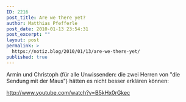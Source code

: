```yaml
---
ID: 2216
post_title: Are we there yet?
author: Matthias Pfefferle
post_date: 2010-01-13 23:54:31
post_excerpt: ""
layout: post
permalink: >
  https://notiz.blog/2010/01/13/are-we-there-yet/
published: true
---
```

Armin und Christoph (für alle Unwissenden: die zwei Herren von "die Sendung mit der Maus") hätten es nicht besser erklären können:

http://www.youtube.com/watch?v=B5kHx0rGkec